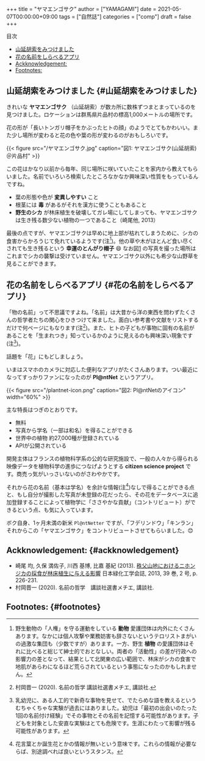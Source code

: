 +++
title = "ヤマエンゴサク"
author = ["YAMAGAMI"]
date = 2021-05-07T00:00:00+09:00
tags = ["自然誌"]
categories = ["comp"]
draft = false
+++

<div class="ox-hugo-toc toc">
<div></div>

<div class="heading">&#30446;&#27425;</div>

- [山延胡索をみつけました](#山延胡索をみつけました)
- [花の名前をしらべるアプリ](#花の名前をしらべるアプリ)
- [Ackknowledgement:](#ackknowledgement)
- [Footnotes:](#footnotes)

</div>
<!--endtoc-->



## 山延胡索をみつけました {#山延胡索をみつけました}

きれいな **ヤマエンゴサク** （山延胡索）が数カ所に数株ずつまとまっているのを見つけました。ロケーションは群馬県片品村の標高1,000メートルの場所です。

花の形が「長いトンガリ帽子をかぶったヒトの顔」のようでとてもかわいい。また少し場所が変わると花の色や葉の形が変わるのがおもしろいです。

<a id="org5c2001c"></a>

{{< figure src="/ヤマエンゴサク.jpg" caption="&#22259;1:  ヤマエンゴサク(山延胡索)＠片品村" >}}

この花はかなり以前から毎年、同じ場所に咲いていたことを家内から教えてもらいました。名前でいろいろ検索したところなかなか興味深い性質をもっているんですね。

-   葉の形態や色が **変異しやすい** こと
-   根茎には **毒** があるがそれを漢方に使うこともあること
-   **野生のシカ** が林床植生を破壊してガレ場にしてしまっても、ヤマエンゴサクは生き残る数少ない植物の一つであること（崎尾他, 2013）

最後の点ですが、ヤマエンゴサクは早めに地上部が枯れてしまうために、シカの食害からかろうじて免れているようです(注[^fn:1])。他の草や木がほとんど食い尽くされても生き残るという **幸運のとんがり帽子** :smile:
なお図[1](#org5c2001c)
の写真を撮った場所はこれまでシカの襲撃は受けていません。ヤマエンゴサク以外にも希少な山野草を見ることができます。


## 花の名前をしらべるアプリ {#花の名前をしらべるアプリ}

「物の名前」って不思議ですよね。「名前」は大昔から洋の東西を問わずたくさんの哲学者たちの関心をひきつけて来ました。面白い参考書や文献をリストするだけで何ページにもなります(注[^fn:2])。また、ヒトの子どもが事物に固有の名前があることを「生まれつき」知っているかのように見えるのも興味深い現象です(注[^fn:3])。

話題を「花」にもどしましょう。

いまはスマホのカメラに対応した便利なアプリがたくさんあります。つい最近になってすっかりファンになったのが **Pl@ntNet** というアプリ。

{{< figure src="/plantnet-icon.png" caption="&#22259;2:  Pl@ntNetのアイコン" width="60%" >}}

主な特長はつぎのとおりです。

-   無料
-   写真から学名（一部は和名）を得ることができる
-   世界中の植物 約27,000種が登録されている
-   APIが公開されている

開発主体はフランスの植物科学系の公的な研究施設で、一般の人々から得られる映像データを植物科学の進歩につなげようとする **citizen science project** です。商売っ気がいっさいないのがさわやかです。

それから花の名前（基本は学名）を余計な情報(注[^fn:4])なしで得ることができる点と、もし自分が撮影した写真が未登録の花だったら、その花をデータベースに追加登録することによって植物学に「ささやかな貢献」（コントリビュート）ができるという点、も気に入っています。

ボク自身、1ヶ月未満の新米 `Pl@ntNetter` ですが、「フデリンドウ」「キンラン」それからこの「ヤマエンゴサク」をコントリビュートさせてもらいました。:blush:


## Ackknowledgement: {#ackknowledgement}

-   崎尾 均, 久保 満佐子, 川西 基博, 比嘉 基紀 (2013).  [秩父山地におけるニホンジカの採食が林床植生に与える影響](https://www.jstage.jst.go.jp/article/jjsrt/39/2/39%5F226/%5Fpdf/-char/ja) 日本緑化工学会誌, 2013, 39 巻, 2 号, p. 226-231.
-   村岡晋一 (2020). 名前の哲学　講談社選書メチエ, 講談社.


## Footnotes: {#footnotes}

[^fn:1]: 野生動物の「人権」を守る運動をしている **動物** 愛護団体は内外にたくさんあります。なかには個人攻撃や業務妨害も辞さないというテロリストまがいの過激な集団も（少数ですが）あります。一方、野生 **植物** の愛護団体はそれに比べると総じて紳士的でおとなしい。両者の「活動性」の差が行政への影響力の差となって、結果として北関東の広い範囲で、林床がシカの食害で地肌があらわになるほど荒らされているという事態になったのかもしれません。
[^fn:2]: 村岡晋一 (2020). 名前の哲学 講談社選書メチエ, 講談社.
[^fn:3]: 乳幼児に、ある人工的で新奇な事物を見せて、でたらめな語を教えるというむちゃくちゃな実験が過去にはありました。幼児は「最初の出会いのたった1回の名前付け経験」でその事物とその名前を記憶する可能性があります。子どもを対象とした安直な実験はとても危険です。生涯にわたって影響が残る可能性があります。
[^fn:4]: 花言葉とか誕生花とかの情報が無いという意味です。これらの情報が必要ならば、別途調べれば良いというスタンス。